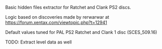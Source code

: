 Basic hidden files extractor for Ratchet and Clank PS2 discs.

Logic based on discoveries made by rerwarwar at https://forum.xentax.com/viewtopic.php?t=12941

Default values tuned for PAL PS2 Ratchet and Clank 1 disc (SCES_509.16)


TODO: Extract level data as well
